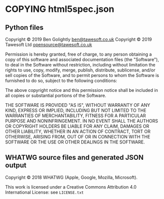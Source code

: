 COPYING html5spec.json
======================

Python files
------------

Copyright © 2019 Ben Golightly <ben@tawesoft.co.uk>
Copyright © 2019 Tawesoft Ltd <opensource@tawesoft.co.uk>

Permission is hereby granted, free of charge, to any person obtaining a copy
of this software and associated documentation files (the "Software"), to deal
in the Software without restriction,  including without limitation the rights
to use,  copy, modify,  merge,  publish, distribute, sublicense,  and/or sell
copies  of  the  Software,  and  to  permit persons  to whom  the Software is
furnished to do so, subject to the following conditions:

The above copyright notice  and this permission notice  shall be  included in
all copies or substantial portions of the Software.

THE SOFTWARE IS PROVIDED  "AS IS",  WITHOUT WARRANTY OF ANY KIND,  EXPRESS OR
IMPLIED,  INCLUDING  BUT  NOT LIMITED TO THE WARRANTIES  OF  MERCHANTABILITY,
FITNESS FOR A PARTICULAR PURPOSE  AND NONINFRINGEMENT.  IN NO EVENT SHALL THE
AUTHORS  OR COPYRIGHT HOLDERS  BE LIABLE  FOR ANY  CLAIM,  DAMAGES  OR  OTHER
LIABILITY, WHETHER IN AN ACTION OF CONTRACT, TORT OR OTHERWISE, ARISING FROM,
OUT OF OR IN CONNECTION WITH THE SOFTWARE OR THE USE OR OTHER DEALINGS IN THE
SOFTWARE.


WHATWG source files and generated JSON output
---------------------------------------------

Copyright © 2018 WHATWG (Apple, Google, Mozilla, Microsoft).

This work is licensed under a Creative Commons Attribution 4.0 International
License: see `LICENSE.txt`


